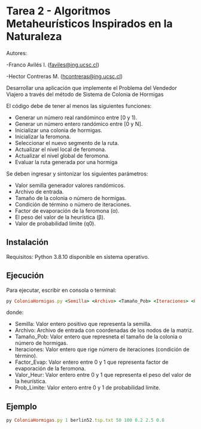 # Tarea 2 - Algoritmos Metaheurísticos Inspirados en la Naturaleza
Autores:

-Franco Avilés I. (faviles@ing.ucsc.cl)

-Hector Contreras M. (hcontreras@ing.ucsc.cl)

Desarrollar una aplicación que implemente el Problema del Vendedor Viajero a través del método de Sistema de Colonia de Hormigas

El código debe de tener al menos las siguientes funciones:

* Generar un número real randóminco entre [0 y 1).
* Generar un número entero randómico entre [0 y N].
* Inicializar una colonia de hormigas.
* Inicializar la feromona.
* Seleccionar el nuevo segmento de la ruta.
* Actualizar el nivel local de feromona.
* Actualizar el nivel global de feromona.
* Evaluar la ruta generada por una hormiga

Se deben ingresar y sintonizar los siguientes parámetros:
* Valor semilla generador valores randómicos.
* Archivo de entrada.
* Tamaño de la colonia o número de hormigas.
* Condición de término o número de iteraciones.
* Factor de evaporación de la feromona (α).
* El peso del valor de la heurística (β).
* Valor de probabilidad límite (q0).

## Instalación
Requisitos: Python 3.8.10 disponible en sistema operativo.

## Ejecución
Para ejecutar, escribir en consola o terminal:
```ruby
py ColoniaHormigas.py <Semilla> <Archivo> <Tamaño_Pob> <Iteraciones> <Factor_Evap> <Valor_Heur> <Prob_Limite>
```
donde:
* Semilla: Valor entero positivo que representa la semilla.
* Archivo: Archivo de entrada con  coordenadas de los nodos de la matriz.
* Tamaño_Pob: Valor entero que represneta el tamaño de la colonia o número de hormigas.
* Iteraciones: Valor entero que rige número de iteraciones (condición de término).
* Factor_Evap: Valor entero entre 0 y 1 que representa factor de evaporación de la feromona.
* Valor_Heur: Valor entero entre 0 y 1 que representa el peso del valor de la heurística.
* Prob_Limite: Valor entero entre 0 y 1 de probabilidad límite.
  
## Ejemplo
```ruby
py ColoniaHormigas.py 1 berlin52.tsp.txt 50 100 0.2 2.5 0.8
```
